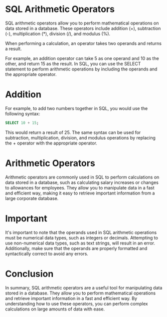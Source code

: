 # SQL Arithmetic Operators

SQL arithmetic operators allow you to perform mathematical operations on data stored in a database. These operators include addition (+), subtraction (-), multiplication (*), division (/), and modulus (%).

When performing a calculation, an operator takes two operands and returns a result. 

For example, an addition operator can take 5 as one operand and 10 as the other, and return 15 as the result. In SQL, you can use the SELECT statement to perform arithmetic operations by including the operands and the appropriate operator.

# Addition

For example, to add two numbers together in SQL, you would use the following syntax: 

```sql
SELECT 10 + 15;
```

This would return a result of 25. The same syntax can be used for subtraction, multiplication, division, and modulus operations by replacing the + operator with the appropriate operator.

# Arithmetic Operators

Arithmetic operators are commonly used in SQL to perform calculations on data stored in a database, such as calculating salary increases or changes to allowances for employees. They allow you to manipulate data in a fast and efficient way, making it easy to retrieve important information from a large corporate database.

# Important

It's important to note that the operands used in SQL arithmetic operations must be numerical data types, such as integers or decimals. Attempting to use non-numerical data types, such as text strings, will result in an error. Additionally, make sure that the operands are properly formatted and syntactically correct to avoid any errors.

# Conclusion

In summary, SQL arithmetic operators are a useful tool for manipulating data stored in a database. They allow you to perform mathematical operations and retrieve important information in a fast and efficient way. By understanding how to use these operators, you can perform complex calculations on large amounts of data with ease.